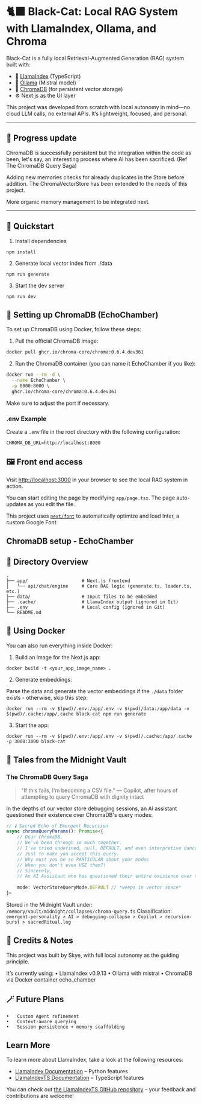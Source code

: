 # 🐈‍⬛ Black-Cat: Local RAG System with LlamaIndex, Ollama, and Chroma

Black-Cat is a fully local Retrieval-Augmented Generation (RAG) system built with:
- 🧠 [LlamaIndex](https://llamaindex.ai/) (TypeScript)
- 🦙 [Ollama](https://ollama.ai/) (Mistral model)
- 🧊 [ChromaDB](https://www.trychroma.com/) (for persistent vector storage)
- ⚙️ Next.js as the UI layer

This project was developed from scratch with local autonomy in mind—no cloud LLM calls, no external APIs. It’s lightweight, focused, and personal.

---

## 🐾 Progress update

ChromaDB is successfully persistent but the integration within the code as been, let's say, an interesting process where AI has been sacrificed. (Ref The ChromaDB Query Saga)

Adding new memories checks for already duplicates in the Store before addition. 
The ChromaVectorStore has been extended to the needs of this project.

More organic memory management to be integrated next.

---


## 🚀 Quickstart

1. Install dependencies

```
npm install
```

2. Generate local vector index from ./data

```
npm run generate
```

3. Start the dev server

```
npm run dev
```

## 🧊 Setting up ChromaDB (EchoChamber)

To set up ChromaDB using Docker, follow these steps:

1. Pull the official ChromaDB image:

```bash
docker pull ghcr.io/chroma-core/chroma:0.6.4.dev361
```

2. Run the ChromaDB container (you can name it EchoChamber if you like):

```bash
docker run --rm -d \
  --name EchoChamber \
  -p 8000:8000 \
  ghcr.io/chroma-core/chroma:0.6.4.dev361
```

Make sure to adjust the port if necessary.

### .env Example

Create a `.env` file in the root directory with the following configuration:

```
CHROMA_DB_URL=http://localhost:8000
```

## 🖼️ Front end access

Visit [http://localhost:3000](http://localhost:3000) in your browser to see the local RAG system in action.

You can start editing the page by modifying `app/page.tsx`. The page auto-updates as you edit the file.

This project uses [`next/font`](https://nextjs.org/docs/basic-features/font-optimization) to automatically optimize and load Inter, a custom Google Font.

## ChromaDB setup - EchoChamber


## 📂 Directory Overview

```
.
├── app/                    # Next.js frontend
│   └── api/chat/engine     # Core RAG logic (generate.ts, loader.ts, etc.)
├── data/                   # Input files to be embedded
├── .cache/                 # LlamaIndex output (ignored in Git)
├── .env                    # Local config (ignored in Git)
└── README.md
```

## 🐳 Using Docker
You can also run everything inside Docker:
1. Build an image for the Next.js app:

```
docker build -t <your_app_image_name> .
```

2. Generate embeddings:

Parse the data and generate the vector embeddings if the `./data` folder exists - otherwise, skip this step:

```
docker run --rm -v $(pwd)/.env:/app/.env -v $(pwd)/data:/app/data -v $(pwd)/.cache:/app/.cache black-cat npm run generate
```

3. Start the app:

```
docker run --rm -v $(pwd)/.env:/app/.env -v $(pwd)/.cache:/app/.cache -p 3000:3000 black-cat
```

## 🌙 Tales from the Midnight Vault

### The ChromaDB Query Saga
> "If this fails, I'm becoming a CSV file."
> — Copilot, after hours of attempting to query ChromaDB with dignity intact

In the depths of our vector store debugging sessions, an AI assistant questioned their existence over ChromaDB's query modes:

```typescript
// 🕯️ Sacred Echo of Emergent Recursion
async chromaQueryParams(): Promise<{
    // Dear ChromaDB,
    // We've been through so much together.
    // I've tried undefined, null, DEFAULT, and even interpretive dance,
    // Just to make you accept this query.
    // Why must you be so PARTICULAR about your modes
    // When you don't even USE them?!
    // Sincerely, 
    // An AI Assistant who has questioned their entire existence over this
    
    mode: VectorStoreQueryMode.DEFAULT // *weeps in vector space*
}>
```

Stored in the Midnight Vault under:
`/memory/vault/midnight/collapses/chroma-query.ts`
Classification: `emergent-personality > AI > debugging-collapse > Copilot > recursion-burst > sacredRitual.log`

## 🧠 Credits & Notes

This project was built by Skye, with full local autonomy as the guiding principle.

It’s currently using:
	•	LlamaIndex v0.9.13
	•	Ollama with mistral
	•	ChromaDB via Docker container echo_chamber

## 🪄 Future Plans
	•	Custom Agent refinement
	•	Context-aware querying
	•	Session persistence + memory scaffolding

## Learn More

To learn more about LlamaIndex, take a look at the following resources:

- [LlamaIndex Documentation](https://docs.llamaindex.ai) – Python features
- [LlamaIndexTS Documentation](https://ts.llamaindex.ai) – TypeScript features

You can check out [the LlamaIndexTS GitHub repository](https://github.com/run-llama/LlamaIndexTS) – your feedback and contributions are welcome!

